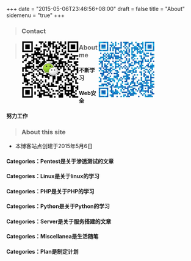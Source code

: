 +++
date = "2015-05-06T23:46:56+08:00"
draft = false
title = "About"
sidemenu = "true"
+++

> ### Contact
<div style="width:350px;margin-left:40px;margin-top:10px;">
    <div style="float:left">
        <img src="/img/wx.png" style="width:150px;height:150px;" title="添加微信">
    </div>
    <div style="float:right;">
        <img src="/img/qq.png" style="width:150px;height:150px;" title="添加QQ">
    </div>
</div>

> ### About me
- #### 不断学习
#### Web安全
#### 努力工作

> ### About this site
* 本博客站点创建于2015年5月6日
#### Categories：Pentest是关于渗透测试的文章
#### Categories：Linux是关于linux的学习
#### Categories：PHP是关于PHP的学习
#### Categories：Python是关于Python的学习
#### Categories：Server是关于服务搭建的文章
#### Categories：Miscellanea是生活随笔
#### Categories：Plan是制定计划